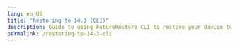 ```yaml
---
lang: en_US
title: "Restoring to 14.3 (CLI)"
description: Guide to using FutureRestore CLI to restore your device to 14.3
permalink: /restoring-to-14-3-cli
---
```

